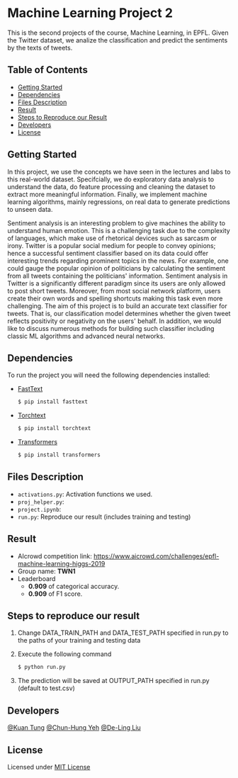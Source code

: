 # Machine Learning Project 2
This is the second projects of the course, Machine Learning, in EPFL. Given the Twitter dataset, we analize the classification and predict the sentiments by the texts of tweets.

## Table of Contents

- [Getting Started](#getting-started)
- [Dependencies](#dependencies)
- [Files Description](#files-description)
- [Result](#result)
- [Steps to Reproduce our Result](#steps-to-reproduce-our-result)
- [Developers](#developers)
- [License](#license)

## Getting Started



In this project, we use the concepts we have seen in the lectures and labs to this real-world dataset. Specifcially, we do exploratory data analysis to understand the data, do feature processing and cleaning the dataset to extract more meaningful information. Finally, we implement machine learning algorithms, mainly regressions, on real data to generate predictions to unseen data.

Sentiment analysis is an interesting problem to give machines the ability to understand human emotion. This is a challenging task due to the complexity of languages, which make use of rhetorical devices such as sarcasm or irony. Twitter is a popular social medium for people to convey opinions; hence a successful sentiment classifier based on its data could offer interesting trends regarding prominent topics in the news. For example, one could gauge the popular opinion of politicians by calculating the sentiment from all tweets containing the politicians' information. Sentiment analysis in Twitter is a significantly different paradigm since its users are only allowed to post short tweets. Moreover, from most social network platform, users create their own words and spelling shortcuts making this task even more challenging. The aim of this project is to build an accurate text classifier for tweets. That is, our classification model determines whether the given tweet reflects positivity or negativity on the users' behalf. In addition, we would like to discuss numerous methods for building such classifier including classic ML algorithms and advanced neural networks.

## Dependencies

To run the project you will need the following dependencies installed:

* [FastText]
    ```bash
    $ pip install fasttext
    ```
    
* [Torchtext]
    ```bash
    $ pip install torchtext
    ```
    
* [Transformers]
    ```bash
    $ pip install transformers
    ```

## Files Description

- `activations.py`: Activation functions we used.
- `proj_helper.py`: 
- `project.ipynb`:
- `run.py`: Reproduce our result (includes training and testing)

## Result
* AIcrowd competition link: https://www.aicrowd.com/challenges/epfl-machine-learning-higgs-2019
* Group name: **TWN1**
* Leaderboard 
  - **0.909** of categorical accuracy.
  - **0.909** of F1 score.

## Steps to reproduce our result
1. Change DATA_TRAIN_PATH and DATA_TEST_PATH specified in run.py to the paths of your training and testing data
2. Execute the following command
    ```bash
    $ python run.py
    ```
    
3. The prediction will be saved at OUTPUT_PATH specified in run.py (default to test.csv)


## Developers
[@Kuan Tung](https://www.aicrowd.com/participants/kuan)
[@Chun-Hung Yeh](https://www.aicrowd.com/participants/yeh)
[@De-Ling Liu](https://www.aicrowd.com/participants/snoopy)

[FastText]: <https://pypi.python.org/pypi/fasttext>
[Torchtext]: <https://pypi.org/project/torchtext/>
[Transformers]: <https://pypi.org/project/transformers/>

## License
Licensed under [MIT License](LICENSE)

